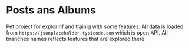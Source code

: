 # Posts ans Albums

Pet project for explorinf and trainig with some features.
All data is loaded from `https://jsonplaceholder.typicode.com` which is open API.
All branches names reflects features that are explored there.
